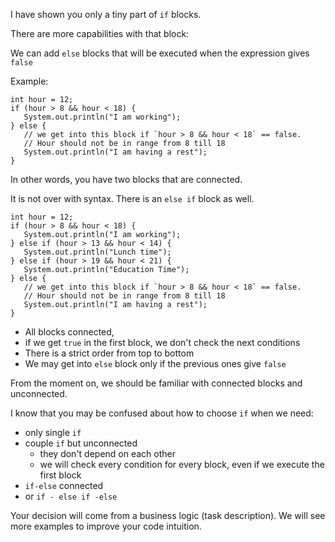 I have shown you only a tiny part of `if` blocks.

There are more capabilities with that block:

We can add `else` blocks that will be executed when the expression gives `false`

Example:

```
int hour = 12;
if (hour > 8 && hour < 18) {
   System.out.println("I am working");
} else { 
   // we get into this block if `hour > 8 && hour < 18` == false. 
   // Hour should not be in range from 8 till 18   
   System.out.println("I am having a rest");
}
```

In other words, you have two blocks that are connected.

It is not over with syntax. There is an `else if` block as well.

```
int hour = 12;
if (hour > 8 && hour < 18) {
   System.out.println("I am working");
} else if (hour > 13 && hour < 14) { 
   System.out.println("Lunch time");
} else if (hour > 19 && hour < 21) {
   System.out.println("Education Time");
} else { 
   // we get into this block if `hour > 8 && hour < 18` == false. 
   // Hour should not be in range from 8 till 18   
   System.out.println("I am having a rest");
}
```

* All blocks connected,
* if we get `true` in the first block, we don't check the next conditions
* There is a strict order from top to bottom
* We may get into `else` block only if the previous ones give `false`

From the moment on, we should be familiar with connected blocks and unconnected.

I know that you may be confused about how to choose `if` when we need:
* only single `if`
* couple `if` but unconnected
  * they don't depend on each other
  * we will check every condition for every block, even if we execute the first block
* `if-else` connected
* or `if - else if -else`

Your decision will come from a business logic (task description).
We will see more examples to improve your code intuition.